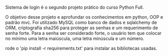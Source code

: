 Sistema de login é o segundo projeto prático do curso Python Full.

O objetivo desse projeto e aprofundar os conhecimentos em python, OOP e padrão mvc.
Foi utilizado MySQL como banco de dados e sqlalchemy de ORM, criptografia sha256 para proteger as senhas e um requerimento de senha forte. Para a senha ser considerado forte, o usuário tem que colocar no mínimo uma letra maiúscula, uma letra minúscula e um número.


rode o 'pip install -r requirements.txt' para instalar as bibliotecas usadas.
